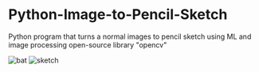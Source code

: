 # Python-Image-to-Pencil-Sketch
Python program that turns a normal images to pencil sketch using ML and image processing open-source library "opencv"

![bat](https://user-images.githubusercontent.com/91918087/159355821-7e1b7133-d31a-40bc-b759-154647d5203f.png)
![sketch](https://user-images.githubusercontent.com/91918087/159355834-13bb17ac-5bf4-4e8f-8882-968fc89f3b86.png)
